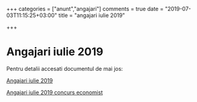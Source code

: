 +++
categories = ["anunt","angajari"]
comments = true
date = "2019-07-03T11:15:25+03:00"
title = "angajari iulie 2019"

+++
# Angajari iulie 2019

Pentru detalii accesati documentul de mai jos:

<p><a href="/files/anunt_angajari_iulie_2019.pdf" target="_blank">Angajari iulie 2019</a></p>
<p><a href="/files/anunt_angajari_iulie_2019_2.pdf" target="_blank">Angajari iulie 2019 concurs economist</a></p>
